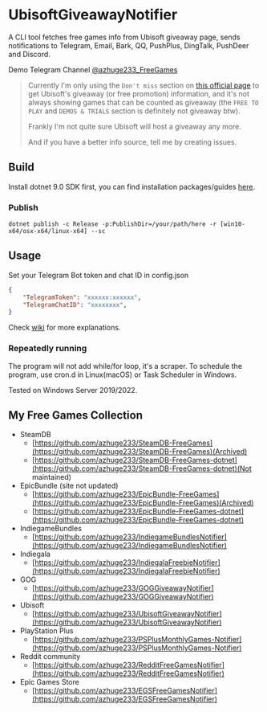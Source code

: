 # UbisoftGiveawayNotifier
A CLI tool fetches free games info from Ubisoft giveaway page, sends notifications to Telegram, Email, Bark, QQ, PushPlus, DingTalk, PushDeer and Discord.

Demo Telegram Channel [@azhuge233_FreeGames](https://t.me/azhuge233_FreeGames)

> Currently I'm only using the `Don't miss` section on [this official page](https://www.ubisoft.com/en-us/games/free) to get Ubisoft's giveaway (or free promotion) information, and it's not always showing games that can be counted as giveaway (the `FREE TO PLAY` and `DEMOS & TRIALS` section is definitely not giveaway btw).
> 
> Frankly I'm not quite sure Ubisoft will host a giveaway any more.
> 
> And if you have a better info source, tell me by creating issues.

## Build

Install dotnet 9.0 SDK first, you can find installation packages/guides [here](https://dotnet.microsoft.com/download).

### Publish

```
dotnet publish -c Release -p:PublishDir=/your/path/here -r [win10-x64/osx-x64/linux-x64] --sc
```

## Usage

Set your Telegram Bot token and chat ID in config.json

```json
{
	"TelegramToken": "xxxxxx:xxxxxx",
	"TelegramChatID": "xxxxxxxx",
}
```

Check [wiki](https://github.com/azhuge233/UbisoftGiveawayNotifier/wiki) for more explanations.

### Repeatedly running

The program will not add while/for loop, it's a scraper. To schedule the program, use cron.d in Linux(macOS) or Task Scheduler in Windows.

Tested on Windows Server 2019/2022.

## My Free Games Collection

- SteamDB
    - [https://github.com/azhuge233/SteamDB-FreeGames](https://github.com/azhuge233/SteamDB-FreeGames)(Archived)
    - [https://github.com/azhuge233/SteamDB-FreeGames-dotnet](https://github.com/azhuge233/SteamDB-FreeGames-dotnet)(Not maintained)
- EpicBundle (site not updated)
    - [https://github.com/azhuge233/EpicBundle-FreeGames](https://github.com/azhuge233/EpicBundle-FreeGames)(Archived)
    - [https://github.com/azhuge233/EpicBundle-FreeGames-dotnet](https://github.com/azhuge233/EpicBundle-FreeGames-dotnet)
- IndiegameBundles
    - [https://github.com/azhuge233/IndiegameBundlesNotifier](https://github.com/azhuge233/IndiegameBundlesNotifier)
- Indiegala
    - [https://github.com/azhuge233/IndiegalaFreebieNotifier](https://github.com/azhuge233/IndiegalaFreebieNotifier)
- GOG
    - [https://github.com/azhuge233/GOGGiveawayNotifier](https://github.com/azhuge233/GOGGiveawayNotifier)
- Ubisoft
    - [https://github.com/azhuge233/UbisoftGiveawayNotifier](https://github.com/azhuge233/UbisoftGiveawayNotifier)
- PlayStation Plus
    - [https://github.com/azhuge233/PSPlusMonthlyGames-Notifier](https://github.com/azhuge233/PSPlusMonthlyGames-Notifier)
- Reddit community
    - [https://github.com/azhuge233/RedditFreeGamesNotifier](https://github.com/azhuge233/RedditFreeGamesNotifier)
- Epic Games Store
    - [https://github.com/azhuge233/EGSFreeGamesNotifier](https://github.com/azhuge233/EGSFreeGamesNotifier)
